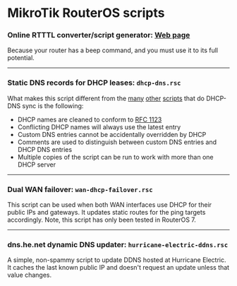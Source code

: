 # MikroTik RouterOS scripts

### Online RTTTL converter/script generator: [Web page](https://arktronic.github.io/mikrotik-scripts/rtttl.html)

Because your router has a beep command, and you must use it to its full potential.

<hr />

### Static DNS records for DHCP leases: `dhcp-dns.rsc`

What makes this script different from the [many](http://wiki.mikrotik.com/wiki/Setting_static_DNS_record_for_each_DHCP_lease) [other](https://www.geektank.net/2012/07/mikrotik-automatically-creating-dns-record-for-each-dhcp-leaseclient/) [scripts](https://www.tolaris.com/2014/09/27/synchronising-dhcp-and-dns-on-mikrotik-routers/) that do DHCP-DNS sync is the following:

* DHCP names are cleaned to conform to [RFC 1123](https://tools.ietf.org/html/rfc1123)
* Conflicting DHCP names will always use the latest entry
* Custom DNS entries cannot be accidentally overridden by DHCP
* Comments are used to distinguish between custom DNS entries and DHCP DNS entries
* Multiple copies of the script can be run to work with more than one DHCP server

<hr />

### Dual WAN failover: `wan-dhcp-failover.rsc`

This script can be used when both WAN interfaces use DHCP for their public IPs and gateways. It updates static routes for the ping targets accordingly. Note, this script has only been tested in RouterOS 7.

<hr />

### dns.he.net dynamic DNS updater: `hurricane-electric-ddns.rsc`

A simple, non-spammy script to update DDNS hosted at Hurricane Electric. It caches the last known public IP and doesn't request an update unless that value changes.
